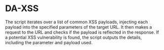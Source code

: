 # DA-XSS
The script iterates over a list of common XSS payloads, injecting each payload into the specified parameters of the target URL. It then makes a request to the URL and checks if the payload is reflected in the response. If a potential XSS vulnerability is found, the script outputs the details, including the parameter and payload used.
